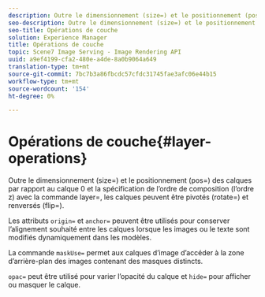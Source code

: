 ```yaml
---
description: Outre le dimensionnement (size=) et le positionnement (pos=) des calques par rapport au calque 0 et la spécification de l’ordre de composition (l’ordre z) avec la commande layer=, les calques peuvent être pivotés (rotate=) et renversés (flip=).
seo-description: Outre le dimensionnement (size=) et le positionnement (pos=) des calques par rapport au calque 0 et la spécification de l’ordre de composition (l’ordre z) avec la commande layer=, les calques peuvent être pivotés (rotate=) et renversés (flip=).
seo-title: Opérations de couche
solution: Experience Manager
title: Opérations de couche
topic: Scene7 Image Serving - Image Rendering API
uuid: a9ef4199-cfa2-480e-a4de-8a0b9064a649
translation-type: tm+mt
source-git-commit: 7bc7b3a86fbcdc57cfdc31745fae3afc06e44b15
workflow-type: tm+mt
source-wordcount: '154'
ht-degree: 0%

---
```



# Opérations de couche{#layer-operations}

Outre le dimensionnement (size=) et le positionnement (pos=) des calques par rapport au calque 0 et la spécification de l’ordre de composition (l’ordre z) avec la commande layer=, les calques peuvent être pivotés (rotate=) et renversés (flip=).

Les attributs `origin=` et `anchor=` peuvent être utilisés pour conserver l’alignement souhaité entre les calques lorsque les images ou le texte sont modifiés dynamiquement dans les modèles.

La commande `maskUse=` permet aux calques d’image d’accéder à la zone d’arrière-plan des images contenant des masques distincts.

`opac=` peut être utilisé pour varier l’opacité du calque et  `hide=` pour afficher ou masquer le calque.
